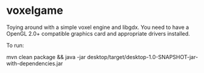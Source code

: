 voxelgame
=========

Toying around with a simple voxel engine and libgdx. You need to have a OpenGL 2.0+ compatible graphics card and appropriate drivers installed.

To run:

mvn clean package && java -jar desktop/target/desktop-1.0-SNAPSHOT-jar-with-dependencies.jar
